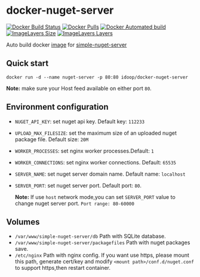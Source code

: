# docker-nuget-server

[![Docker Build Status](https://img.shields.io/docker/build/idoop/docker-nuget-server.svg)](https://hub.docker.com/r/idoop/docker-nuget-server/)
[![Docker Pulls](https://img.shields.io/docker/pulls/idoop/docker-nuget-server.svg)](https://hub.docker.com/r/idoop/docker-nuget-server/)
[![Docker Automated build](https://img.shields.io/docker/automated/idoop/docker-nuget-server.svg)](https://hub.docker.com/r/idoop/docker-nuget-server/)
[![ImageLayers Size](https://img.shields.io/imagelayers/image-size/idoop/docker-nuget-server/latest.svg)](https://hub.docker.com/r/idoop/docker-nuget-server/)
[![ImageLayers Layers](https://img.shields.io/imagelayers/layers/idoop/docker-nuget-server/latest.svg)](https://hub.docker.com/r/idoop/docker-nuget-server/)



Auto build docker [image](https://hub.docker.com/r/idoop/docker-nuget-server/) for [simple-nuget-server](https://github.com/Daniel15/simple-nuget-server)

## Quick start

``` shell
docker run -d --name nuget-server -p 80:80 idoop/docker-nuget-server
```

**Note:** make sure your Host feed available on either port `80`.

## Environment configuration

* `NUGET_API_KEY`: set nuget api key. Default key: `112233`

* `UPLOAD_MAX_FILESIZE`: set the maximum size of an uploaded nuget package file. Default size: `20M`

* `WORKER_PROCESSES`: set nginx worker processes.Default: `1`

* `WORKER_CONNECTIONS`: set nginx worker connections. Default: `65535`

* `SERVER_NAME`: set nuget server domain name. Default name: `localhost`

* `SERVER_PORT`: set nuget server port. Default port: `80`.

  **Note:** If use `host` network mode,you can set `SERVER_PORT` value  to change nuget server port. `Port range: 80-60000`

## Volumes
* `/var/www/simple-nuget-server/db` Path with SQLite database.
* `/var/www/simple-nuget-server/packagefiles` Path with nuget packages save.
* `/etc/nginx` Path with nginx config. If you want use https, please mount this path, generate cert/key and modify `<mount path>/conf.d/nuget.conf` to support https,then restart container.
